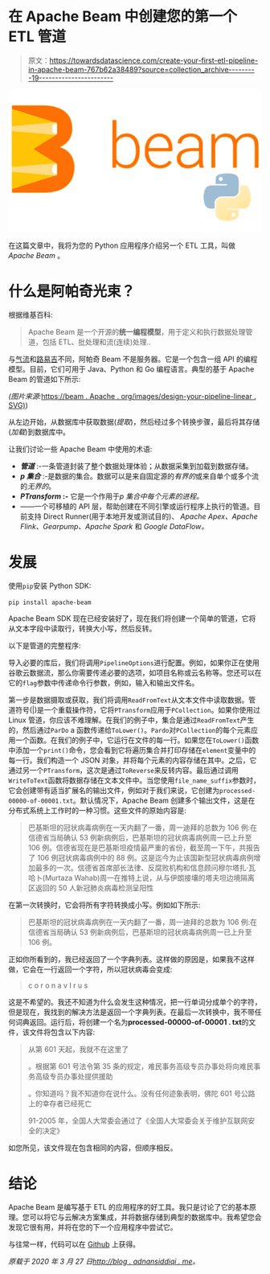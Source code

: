 # 在 Apache Beam 中创建您的第一个 ETL 管道

> 原文：<https://towardsdatascience.com/create-your-first-etl-pipeline-in-apache-beam-767b62a38489?source=collection_archive---------19----------------------->

![](img/65f1cfff26a94be38fd667b76f5d0f22.png)

在这篇文章中，我将为您的 Python 应用程序介绍另一个 ETL 工具，叫做 *Apache Beam* 。

# 什么是阿帕奇光束？

根据维基百科:

> Apache Beam 是一个开源的**统一编程模型**，用于定义和执行数据处理管道，包括 ETL、批处理和流(连续)处理..

与[气流](http://blog.adnansiddiqi.me/getting-started-with-apache-airflow/)和[路易吉](http://blog.adnansiddiqi.me/create-your-first-etl-in-luigi/)不同，阿帕奇 Beam 不是服务器。它是一个包含一组 API 的编程模型。目前，它们可用于 Java、Python 和 Go 编程语言。典型的基于 Apache Beam 的管道如下所示:

*(图片来源:*[https://beam . Apache . org/images/design-your-pipeline-linear . SVG)](https://beam.apache.org/images/design-your-pipeline-linear.svg))

从左边开始，从数据库中获取数据(*提取*)，然后经过多个转换步骤，最后将其存储(*加载*)到数据库中。

让我们讨论一些 Apache Beam 中使用的术语:

*   ***管道*** :-一条管道封装了整个数据处理体验；从数据采集到加载到数据存储。
*   ***p 集合*** :-是数据的集合。数据可以是来自固定源的*有界的*或来自单个或多个流的*无界的*。
*   ***PTransform* :-** 它是一个作用于*p 集合中每个元素的进程。*
*   ——一个可移植的 API 层，帮助创建在不同引擎或运行程序上执行的管道。目前支持 Direct Runner(用于本地开发或测试目的)、 *Apache Apex、Apache Flink、Gearpump、Apache Spark* 和 *Google DataFlow。*

# 发展

使用`pip`安装 Python SDK:

`pip install apache-beam`

Apache Beam SDK 现在已经安装好了，现在我们将创建一个简单的管道，它将从文本字段中读取行，转换大小写，然后反转。

以下是管道的完整程序:

导入必要的库后，我们将调用`PipelineOptions`进行配置。例如，如果你正在使用谷歌云数据流，那么你需要传递必要的选项，如项目名称或云名称等。您还可以在它的`flag`参数中传递命令行参数，例如，输入和输出文件名。

第一步是数据摄取或获取，我们将调用`ReadFromText`从文本文件中读取数据。管道符号(|)是一个重载操作符，它将`PTransform`应用于`PCollection`。如果你使用过 Linux 管道，你应该不难理解。在我们的例子中，集合是通过`ReadFromText`产生的，然后通过`ParDo` a 函数传递给`ToLower()`。`Pardo`对`PCollection`的每个元素应用一个函数。在我们的例子中，它运行在文件的每一行。如果您在`ToLower()`函数中添加一个`print()`命令，您会看到它将遍历集合并打印存储在`element`变量中的每一行。我们构造一个 JSON 对象，并将每个元素的内容存储在其中。之后，它通过另一个`PTransform`，这次是通过`ToReverse`来反转内容。最后通过调用`WriteToText`函数将数据存储在文本文件中。当您使用`file_name_suffix`参数时，它会创建带有适当扩展名的输出文件，例如对于我们来说，它创建为`processed-00000-of-00001.txt`。默认情况下，Apache Beam 创建多个输出文件，这是在分布式系统上工作时的一种习惯。这些文件的原始内容是:

> 巴基斯坦的冠状病毒病例在一天内翻了一番，周一迪拜的总数为 106 例:在信德省当局确认 53 例新病例后，巴基斯坦的冠状病毒病例周一已上升至 106 例。信德省现在是巴基斯坦疫情最严重的省份，截至周一下午，共报告了 106 例冠状病毒病例中的 88 例。这是迄今为止该国新型冠状病毒病例增加最多的一次。信德省首席部长法律、反腐败机构和信息顾问穆尔塔扎·瓦哈卜(Murtaza Wahab)周一在推特上说，从与伊朗接壤的塔夫坦边境隔离区返回的 50 人新冠肺炎病毒检测呈阳性

在第一次转换时，它会将所有字符转换成小写。例如如下所示:

> 巴基斯坦的冠状病毒病例在一天内翻了一番，周一迪拜的总数为 106 例:在信德省当局确认 53 例新病例后，巴基斯坦的冠状病毒病例周一已上升至 106 例。

正如你所看到的，我已经返回了一个字典列表。这样做的原因是，如果我不这样做，它会在一行返回一个字符，所以冠状病毒会变成:

> c
> o
> r
> o
> n
> a
> v
> I
> r
> u
> s

这是不希望的。我还不知道为什么会发生这种情况，把一行单词分成单个的字符，但是现在，我找到的解决方法是返回一个字典列表。在最后一次转换中，我不带任何词典返回。运行后，将创建一个名为**processed-00000-of-00001 . txt**的文件，该文件将包含以下内容:

> 从第 601 天起，我就不在这里了
> 
> 。根据第 601 号法令第 35 条的规定，难民事务高级专员办事处将向难民事务高级专员办事处提供援助
> 
> 。你知道吗？我不知道你在说什么。没有任何迹象表明，佛陀 601 号公路上的幸存者已经死亡
> 
> 91-2005 年，全国人大常委会通过了《全国人大常委会关于维护互联网安全的决定》

如您所见，该文件现在包含相同的内容，但顺序相反。

# 结论

Apache Beam 是编写基于 ETL 的应用程序的好工具。我只是讨论了它的基本原理。您可以将它与云解决方案集成，并将数据存储到典型的数据库中。我希望您会发现它很有用，并将在您的下一个应用程序中尝试它。

与往常一样，代码可以在 [Github](https://github.com/kadnan/PythonApacheBeam) 上获得。

*原载于 2020 年 3 月 27 日*[*http://blog . adnansiddiqi . me*](http://blog.adnansiddiqi.me/create-your-first-etl-pipeline-in-apache-beam/)*。*